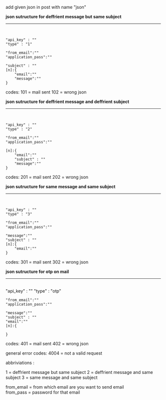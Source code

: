 add given json in post with name "json"

<b>json sutructure for deffrient message but same subject</b><hr> <br>

    "api_key" : ""
    "type" : "1"

    "from_email":""
    "application_pass":""

    "subject" : ""
    [n]:{
        "email":""
        "message":""
    }

codes: 
    101 = mail sent
    102 = wrong json



<b>json sutructure for deffrient message and deffrient subject</b><hr> <br>

    "api_key" : ""
    "type" : "2"

    "from_email":""
    "application_pass":""

    [n]:{
        "email":""
        "subject" : ""
        "message":""
    }

codes: 
    201 = mail sent
    202 = wrong json


<b>json sutructure for same message and same subject</b><hr> <br> 

    "api_key" : ""
    "type" : "3"

    "from_email":""
    "application_pass":""

    "message":""
    "subject" : ""
    [n]:{
        "email":""
    }

codes: 
    301 = mail sent
    302 = wrong json

<b>json sutructure for otp on mail</b> <hr> <br>
    "api_key" : ""
    "type" : "otp"

    "from_email":""
    "application_pass":""

    "message":""
    "subject" : ""
    "email":""
    [n]:{
        
    }
codes: 
    401 = mail sent
    402 = wrong json


general error codes:
    4004 = not a valid request


abbriviations :

1 = deffrient message but same subject
2 = deffrient message and same subject
3 = same message and same subject

from_email = from which email are you want to send email  
from_pass = password for that email